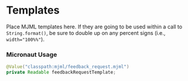 # Templates

Place MJML templates here.  If they are going to be used within a call to `String.format()`, be sure to double up on any percent signs (i.e.,  `width="100%%"`).

### Micronaut Usage

```java
@Value("classpath:mjml/feedback_request.mjml")
private Readable feedbackRequestTemplate;
```
